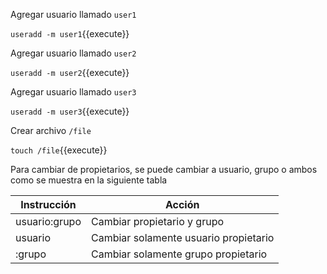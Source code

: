 Agregar usuario llamado `user1`

`useradd -m user1`{{execute}}

Agregar usuario llamado `user2`

`useradd -m user2`{{execute}}

Agregar usuario llamado `user3`

`useradd -m user3`{{execute}}

Crear archivo `/file`

`touch /file`{{execute}}

Para cambiar de propietarios, se puede cambiar a usuario, grupo o ambos como se muestra en la siguiente tabla

Instrucción | Acción
---- | ----
usuario:grupo | Cambiar propietario y grupo
usuario | Cambiar solamente usuario propietario
:grupo | Cambiar solamente grupo propietario
